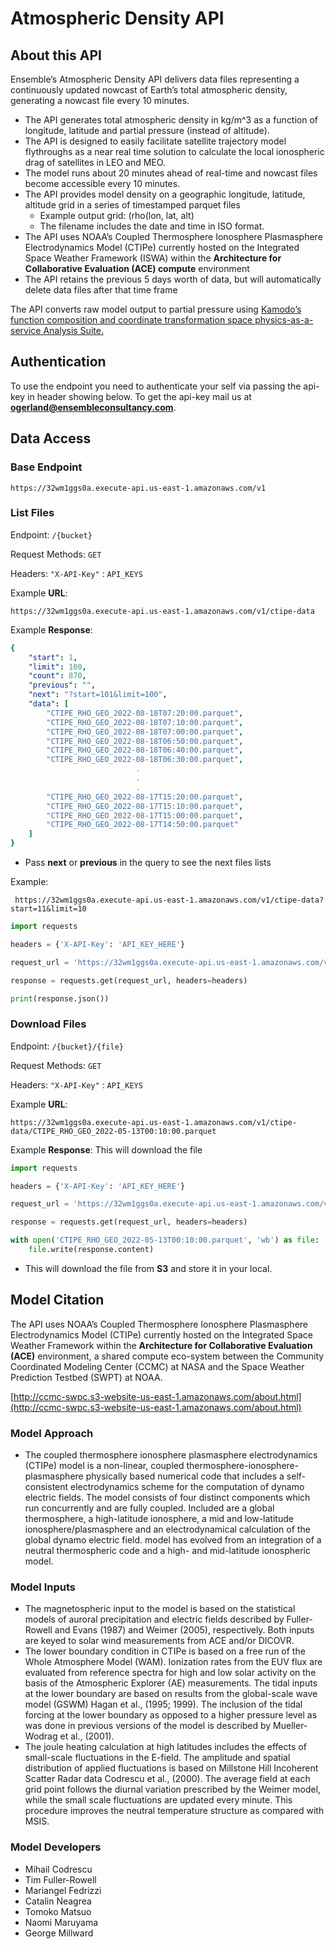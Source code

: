 # Atmospheric Density API

## About this API

Ensemble’s Atmospheric Density API delivers data files representing a continuously updated nowcast of Earth’s total atmospheric density, generating a nowcast file every 10 minutes.

* The API generates total atmospheric density in kg/m^3 as a function of longitude, latitude and partial pressure (instead of altitude). 
* The API is designed to easily facilitate satellite trajectory model flythroughs as a near real time solution to calculate the local ionospheric drag of satellites in LEO and MEO. 
* The model runs about 20 minutes ahead of real-time and nowcast files become accessible every 10 minutes. 
* The API provides model density on a geographic longitude, latitude, altitude grid in a series of timestamped parquet files 
    * Example output grid: (rho(lon, lat, alt)
    * The filename includes the date and time in ISO format.
* The API uses NOAA’s Coupled Thermosphere Ionosphere Plasmasphere Electrodynamics Model (CTIPe) currently hosted on the Integrated Space Weather Framework (ISWA) within the **Architecture for Collaborative Evaluation (ACE) compute** environment
* The API retains the previous 5 days worth of data, but will automatically delete data files after that time frame

The API converts raw model output to partial pressure using [Kamodo’s function composition and coordinate transformation space physics-as-a-service Analysis Suite.](https://ccmc.gsfc.nasa.gov/Kamodo/)


## Authentication

To use the endpoint you need to authenticate your self via passing the api-key in header showing below. To get the api-key mail us at [**ogerland@ensembleconsultancy.com**](mailto:ogerland@ensembleconsultancy.com).

## Data Access

### Base Endpoint

    https://32wm1ggs0a.execute-api.us-east-1.amazonaws.com/v1

### List Files

Endpoint: `/{bucket}`

Request Methods: `GET`

Headers: `"X-API-Key"` : `API_KEYS`

Example **URL**:
    
    https://32wm1ggs0a.execute-api.us-east-1.amazonaws.com/v1/ctipe-data

Example **Response**: 
```yaml
{
    "start": 1,
    "limit": 100,
    "count": 870,
    "previous": "",
    "next": "?start=101&limit=100",
    "data": [
        "CTIPE_RHO_GEO_2022-08-18T07:20:00.parquet",
        "CTIPE_RHO_GEO_2022-08-18T07:10:00.parquet",
        "CTIPE_RHO_GEO_2022-08-18T07:00:00.parquet",
        "CTIPE_RHO_GEO_2022-08-18T06:50:00.parquet",
        "CTIPE_RHO_GEO_2022-08-18T06:40:00.parquet",
        "CTIPE_RHO_GEO_2022-08-18T06:30:00.parquet",
                            .
                            .
                            .
        "CTIPE_RHO_GEO_2022-08-17T15:20:00.parquet",
        "CTIPE_RHO_GEO_2022-08-17T15:10:00.parquet",
        "CTIPE_RHO_GEO_2022-08-17T15:00:00.parquet",
        "CTIPE_RHO_GEO_2022-08-17T14:50:00.parquet"
    ]
}
```


- Pass **next** or **previous** in the query to see the next files lists 

Example:

     https://32wm1ggs0a.execute-api.us-east-1.amazonaws.com/v1/ctipe-data?start=11&limit=10


```python
import requests

headers = {'X-API-Key': 'API_KEY_HERE'}

request_url = 'https://32wm1ggs0a.execute-api.us-east-1.amazonaws.com/v1/ctipe-data'

response = requests.get(request_url, headers=headers)

print(response.json())
```



### Download Files 

Endpoint: `/{bucket}/{file}`

Request Methods: `GET`

Headers: `"X-API-Key"` : `API_KEYS`


Example **URL**: 

    https://32wm1ggs0a.execute-api.us-east-1.amazonaws.com/v1/ctipe-data/CTIPE_RHO_GEO_2022-05-13T00:10:00.parquet

Example **Response**:  This will download the file

```python
import requests

headers = {'X-API-Key': 'API_KEY_HERE'}

request_url = 'https://32wm1ggs0a.execute-api.us-east-1.amazonaws.com/v1/ctipe-data/CTIPE_RHO_GEO_2022-05-13T00:10:00.parquet'

response = requests.get(request_url, headers=headers)

with open('CTIPE_RHO_GEO_2022-05-13T00:10:00.parquet', 'wb') as file:
    file.write(response.content)
```

- This will download the file from **S3** and store it in your local.

## Model Citation

The API uses NOAA’s Coupled Thermosphere Ionosphere Plasmasphere Electrodynamics Model (CTIPe) currently hosted on the Integrated Space Weather Framework within the **Architecture for Collaborative Evaluation (ACE)** environment, a shared compute eco-system between the Community Coordinated Modeling Center (CCMC) at NASA and the Space Weather Prediction Testbed (SWPT) at NOAA.

[http://ccmc-swpc.s3-website-us-east-1.amazonaws.com/about.html](http://ccmc-swpc.s3-website-us-east-1.amazonaws.com/about.html)

### Model Approach

* The coupled thermosphere ionosphere plasmasphere electrodynamics (CTIPe) model is a non-linear, coupled thermosphere-ionosphere-plasmasphere physically based numerical code that includes a self-consistent electrodynamics scheme for the computation of dynamo electric fields. The model consists of four distinct components which run concurrently and are fully coupled. Included are a global thermosphere, a high-latitude ionosphere, a mid and low-latitude ionosphere/plasmasphere and an electrodynamical calculation of the global dynamo electric field. model has evolved from an integration of a neutral thermospheric code and a high- and mid-latitude ionospheric model.

### Model Inputs

* The magnetospheric input to the model is based on the statistical models of auroral precipitation and electric fields described by Fuller-Rowell and Evans (1987) and Weimer (2005), respectively. Both inputs are keyed to solar wind measurements from ACE and/or DICOVR.
* The lower boundary condition in CTIPe is based on a free run of the Whole Atmosphere Model (WAM). Ionization rates from the EUV flux are evaluated from reference spectra for high and low solar activity on the basis of the Atmospheric Explorer (AE) measurements. The tidal inputs at the lower boundary are based on results from the global-scale wave model (GSWM) Hagan et al., (1995; 1999). The inclusion of the tidal forcing at the lower boundary as opposed to a higher pressure level as was done in previous versions of the model is described by Mueller-Wodrag et al., (2001).
* The joule heating calculation at high latitudes includes the effects of small-scale fluctuations in the E-field. The amplitude and spatial distribution of applied fluctuations is based on Millstone Hill Incoherent Scatter Radar data Codrescu et al., (2000). The average field at each grid point follows the diurnal variation prescribed by the Weimer model, while the small scale fluctuations are updated every minute. This procedure improves the neutral temperature structure as compared with MSIS.

### Model Developers

* Mihail Codrescu
* Tim Fuller-Rowell
* Mariangel Fedrizzi
* Catalin Neagrea
* Tomoko Matsuo
* Naomi Maruyama
* George Millward
